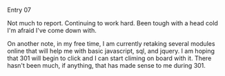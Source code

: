Entry 07

Not much to report. Continuing to work hard. Been tough with a head cold I'm afraid I've come down with. 

On another note, in my free time, I am currently retaking several modules online that will help me with basic javascript, sql, and jquery. I am hoping that 301 will begin to click and I can start climing on board with it. There hasn't been much, if anything, that has made sense to me during 301.
